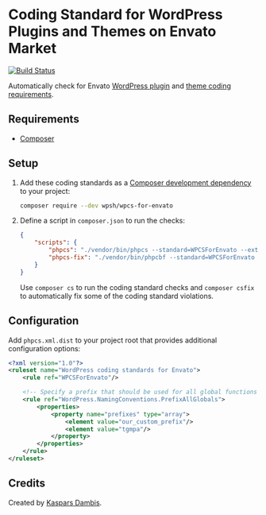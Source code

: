 # Coding Standard for WordPress Plugins and Themes on Envato Market

[![Build Status](https://travis-ci.com/wpsh/wpcs-for-envato.svg?branch=master)](https://travis-ci.com/wpsh/wpcs-for-envato)

Automatically check for Envato [WordPress plugin](https://help.author.envato.com/hc/en-us/articles/360000481223-WordPress-Theme-Plugin-Requirements) and [theme coding requirements](https://help.author.envato.com/hc/en-us/articles/360000479946-WordPress-Theme-Coding-Requirements).


## Requirements

- [Composer](https://getcomposer.org)


## Setup

1. Add these coding standards as a [Composer development dependency](https://packagist.org/packages/wpsh/wpcs-for-envato) to your project:

	```bash
	composer require --dev wpsh/wpcs-for-envato
	```

2. Define a script in `composer.json` to run the checks:

	```json
	{
		"scripts": {
			"phpcs": "./vendor/bin/phpcs --standard=WPCSForEnvato --extensions=php",
			"phpcs-fix": "./vendor/bin/phpcbf --standard=WPCSForEnvato --extensions=php"
		}
	}
	```

	Use `composer cs` to run the coding standard checks and `composer csfix` to automatically fix some of the coding standard violations.


## Configuration

Add `phpcs.xml.dist` to your project root that provides additional configuration options:

```xml
<?xml version="1.0"?>
<ruleset name="WordPress coding standards for Envato">
	<rule ref="WPCSForEnvato"/>

	<!-- Specify a prefix that should be used for all global functions and variables. -->
	<rule ref="WordPress.NamingConventions.PrefixAllGlobals">
		<properties>
			<property name="prefixes" type="array">
				<element value="our_custom_prefix"/>
				<element value="tgmpa"/>
			</property>
		</properties>
	</rule>
</ruleset>
```

## Credits

Created by [Kaspars Dambis](https://kaspars.net).
